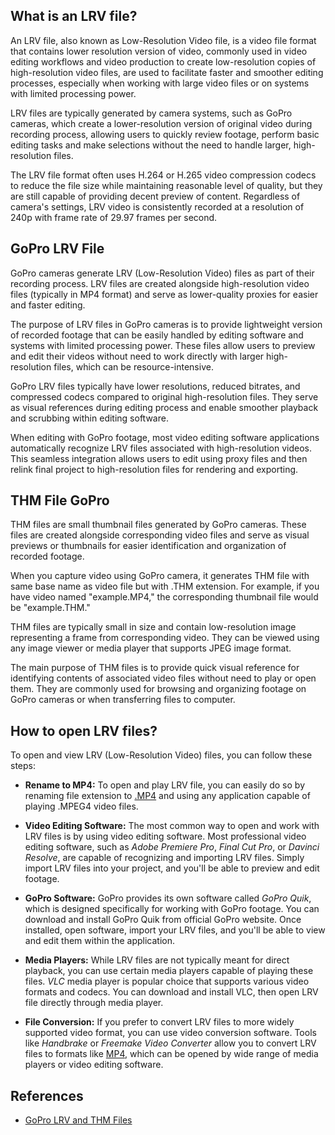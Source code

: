 ## What is an LRV file?

An LRV file, also known as Low-Resolution Video file, is a video file format that contains lower resolution version of video, commonly used in video editing workflows and video production to create low-resolution copies of high-resolution video files, are used to facilitate faster and smoother editing processes, especially when working with large video files or on systems with limited processing power.

LRV files are typically generated by camera systems, such as GoPro cameras, which create a lower-resolution version of original video during recording process, allowing users to quickly review footage, perform basic editing tasks and make selections without the need to handle larger, high-resolution files.

The LRV file format often uses H.264 or H.265 video compression codecs to reduce the file size while maintaining reasonable level of quality, but they are still capable of providing decent preview of content. Regardless of camera's settings, LRV video is consistently recorded at a resolution of 240p with frame rate of 29.97 frames per second.

## GoPro LRV File

GoPro cameras generate LRV (Low-Resolution Video) files as part of their recording process. LRV files are created alongside high-resolution video files (typically in MP4 format) and serve as lower-quality proxies for easier and faster editing.

The purpose of LRV files in GoPro cameras is to provide lightweight version of recorded footage that can be easily handled by editing software and systems with limited processing power. These files allow users to preview and edit their videos without need to work directly with larger high-resolution files, which can be resource-intensive.

GoPro LRV files typically have lower resolutions, reduced bitrates, and compressed codecs compared to original high-resolution files. They serve as visual references during editing process and enable smoother playback and scrubbing within editing software.

When editing with GoPro footage, most video editing software applications automatically recognize LRV files associated with high-resolution videos. This seamless integration allows users to edit using proxy files and then relink final project to high-resolution files for rendering and exporting.

## THM File GoPro

THM files are small thumbnail files generated by GoPro cameras. These files are created alongside corresponding video files and serve as visual previews or thumbnails for easier identification and organization of recorded footage.

When you capture video using GoPro camera, it generates THM file with same base name as video file but with .THM extension. For example, if you have video named "example.MP4," the corresponding thumbnail file would be "example.THM."

THM files are typically small in size and contain low-resolution image representing a frame from corresponding video. They can be viewed using any image viewer or media player that supports JPEG image format.

The main purpose of THM files is to provide quick visual reference for identifying contents of associated video files without need to play or open them. They are commonly used for browsing and organizing footage on GoPro cameras or when transferring files to computer.

## How to open LRV files?

To open and view LRV (Low-Resolution Video) files, you can follow these steps:

- **Rename to MP4:** To open and play LRV file, you can easily do so by renaming file extension to [.MP4](/video/mp4) and using any application capable of playing .MPEG4 video files.

- **Video Editing Software:** The most common way to open and work with LRV files is by using video editing software. Most professional video editing software, such as _Adobe Premiere Pro_, _Final Cut Pro_, or _Davinci Resolve_, are capable of recognizing and importing LRV files. Simply import LRV files into your project, and you'll be able to preview and edit footage.

- **GoPro Software:** GoPro provides its own software called _GoPro Quik_, which is designed specifically for working with GoPro footage. You can download and install GoPro Quik from official GoPro website. Once installed, open software, import your LRV files, and you'll be able to view and edit them within the application.

- **Media Players:** While LRV files are not typically meant for direct playback, you can use certain media players capable of playing these files. _VLC_ media player is popular choice that supports various video formats and codecs. You can download and install VLC, then open LRV file directly through media player.

- **File Conversion:** If you prefer to convert LRV files to more widely supported video format, you can use video conversion software. Tools like _Handbrake_ or _Freemake Video Converter_ allow you to convert LRV files to formats like [MP4](/video/mp4), which can be opened by wide range of media players or video editing software.

## References
* [GoPro LRV and THM Files](https://shotkit.com/lrv-thm-file/)
